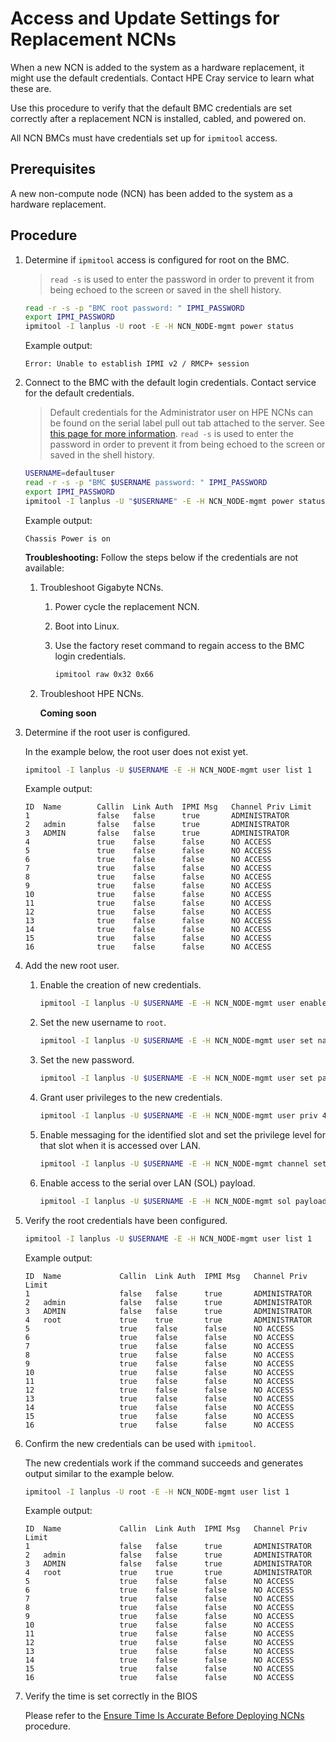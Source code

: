 # Access and Update Settings for Replacement NCNs

When a new NCN is added to the system as a hardware replacement, it might use the default credentials. Contact HPE Cray service to learn what these are.

Use this procedure to verify that the default BMC credentials are set correctly after a replacement NCN is installed, cabled, and powered on.

All NCN BMCs must have credentials set up for `ipmitool` access.

## Prerequisites

A new non-compute node \(NCN\) has been added to the system as a hardware replacement.

## Procedure

1. Determine if `ipmitool` access is configured for root on the BMC.

    > `read -s` is used to enter the password in order to prevent it from being echoed to the screen or saved in the shell history.

    ```bash
    read -r -s -p "BMC root password: " IPMI_PASSWORD
    export IPMI_PASSWORD
    ipmitool -I lanplus -U root -E -H NCN_NODE-mgmt power status
    ```

    Example output:

    ```text
    Error: Unable to establish IPMI v2 / RMCP+ session
    ```

1. Connect to the BMC with the default login credentials. Contact service for the default credentials.
    > Default credentials for the Administrator user on HPE NCNs can be found on the serial label pull out tab attached to the server. See [this page for more information](https://support.hpe.com/hpesc/public/docDisplay?docId=sf000046874en_us&docLocale=en_US).
    > `read -s` is used to enter the password in order to prevent it from being echoed to the screen or saved in the shell history.

    ```bash
    USERNAME=defaultuser
    read -r -s -p "BMC $USERNAME password: " IPMI_PASSWORD
    export IPMI_PASSWORD
    ipmitool -I lanplus -U "$USERNAME" -E -H NCN_NODE-mgmt power status
    ```

    Example output:

    ```text
    Chassis Power is on
    ```

    **Troubleshooting:** Follow the steps below if the credentials are not available:

    1. Troubleshoot Gigabyte NCNs.
       1. Power cycle the replacement NCN.
       2. Boot into Linux.
       3. Use the factory reset command to regain access to the BMC login credentials.

           ```bash
           ipmitool raw 0x32 0x66
           ```

    2. Troubleshoot HPE NCNs.

        **Coming soon**

1. Determine if the root user is configured.

    In the example below, the root user does not exist yet.

    ```bash
    ipmitool -I lanplus -U $USERNAME -E -H NCN_NODE-mgmt user list 1
    ```

    Example output:

    ```text
    ID  Name        Callin  Link Auth  IPMI Msg   Channel Priv Limit
    1               false   false      true       ADMINISTRATOR
    2   admin       false   false      true       ADMINISTRATOR
    3   ADMIN       false   false      true       ADMINISTRATOR
    4               true    false      false      NO ACCESS
    5               true    false      false      NO ACCESS
    6               true    false      false      NO ACCESS
    7               true    false      false      NO ACCESS
    8               true    false      false      NO ACCESS
    9               true    false      false      NO ACCESS
    10              true    false      false      NO ACCESS
    11              true    false      false      NO ACCESS
    12              true    false      false      NO ACCESS
    13              true    false      false      NO ACCESS
    14              true    false      false      NO ACCESS
    15              true    false      false      NO ACCESS
    16              true    false      false      NO ACCESS
    ```

1. Add the new root user.

    1. Enable the creation of new credentials.

        ```bash
        ipmitool -I lanplus -U $USERNAME -E -H NCN_NODE-mgmt user enable 4
        ```

    2. Set the new username to `root`.

        ```bash
        ipmitool -I lanplus -U $USERNAME -E -H NCN_NODE-mgmt user set name 4 root
        ```

    3. Set the new password.

        ```bash
        ipmitool -I lanplus -U $USERNAME -E -H NCN_NODE-mgmt user set password 4 <BMC root password>
        ```

    4. Grant user privileges to the new credentials.

        ```bash
        ipmitool -I lanplus -U $USERNAME -E -H NCN_NODE-mgmt user priv 4 4 1
        ```

    5. Enable messaging for the identified slot and set the privilege level for that slot when it is accessed over LAN.

        ```bash
        ipmitool -I lanplus -U $USERNAME -E -H NCN_NODE-mgmt channel setaccess 1 4 callin=on ipmi=on link=on
        ```

    6. Enable access to the serial over LAN \(SOL\) payload.

        ```bash
        ipmitool -I lanplus -U $USERNAME -E -H NCN_NODE-mgmt sol payload enable 1 4
        ```

1. Verify the root credentials have been configured.

    ```bash
    ipmitool -I lanplus -U $USERNAME -E -H NCN_NODE-mgmt user list 1
    ```

    Example output:

    ```text
    ID  Name             Callin  Link Auth  IPMI Msg   Channel Priv Limit
    1                    false   false      true       ADMINISTRATOR
    2   admin            false   false      true       ADMINISTRATOR
    3   ADMIN            false   false      true       ADMINISTRATOR
    4   root             true    true       true       ADMINISTRATOR
    5                    true    false      false      NO ACCESS
    6                    true    false      false      NO ACCESS
    7                    true    false      false      NO ACCESS
    8                    true    false      false      NO ACCESS
    9                    true    false      false      NO ACCESS
    10                   true    false      false      NO ACCESS
    11                   true    false      false      NO ACCESS
    12                   true    false      false      NO ACCESS
    13                   true    false      false      NO ACCESS
    14                   true    false      false      NO ACCESS
    15                   true    false      false      NO ACCESS
    16                   true    false      false      NO ACCESS
    ```

1. Confirm the new credentials can be used with `ipmitool`.

    The new credentials work if the command succeeds and generates output similar to the example below.

    ```bash
    ipmitool -I lanplus -U root -E -H NCN_NODE-mgmt user list 1
    ```

    Example output:

    ```text
    ID  Name             Callin  Link Auth  IPMI Msg   Channel Priv Limit
    1                    false   false      true       ADMINISTRATOR
    2   admin            false   false      true       ADMINISTRATOR
    3   ADMIN            false   false      true       ADMINISTRATOR
    4   root             true    true       true       ADMINISTRATOR
    5                    true    false      false      NO ACCESS
    6                    true    false      false      NO ACCESS
    7                    true    false      false      NO ACCESS
    8                    true    false      false      NO ACCESS
    9                    true    false      false      NO ACCESS
    10                   true    false      false      NO ACCESS
    11                   true    false      false      NO ACCESS
    12                   true    false      false      NO ACCESS
    13                   true    false      false      NO ACCESS
    14                   true    false      false      NO ACCESS
    15                   true    false      false      NO ACCESS
    16                   true    false      false      NO ACCESS
    ```

1. Verify the time is set correctly in the BIOS

    Please refer to the [Ensure Time Is Accurate Before Deploying NCNs](../../install/deploy_non-compute_nodes.md#ensure-time-is-accurate-before-deploying-ncns) procedure.
